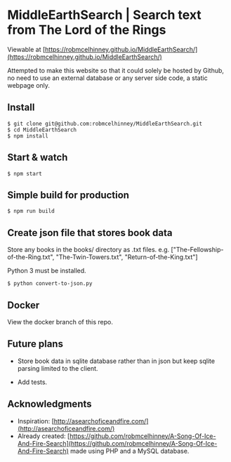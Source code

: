 # MiddleEarthSearch | Search text from The Lord of the Rings
Viewable at [https://robmcelhinney.github.io/MiddleEarthSearch/](https://robmcelhinney.github.io/MiddleEarthSearch/)

Attempted to make this website so that it could solely be hosted by Github, no need to use an external database or any server side code, a static webpage only.

## Install

    $ git clone git@github.com:robmcelhinney/MiddleEarthSearch.git
    $ cd MiddleEarthSearch
    $ npm install

## Start & watch

    $ npm start

## Simple build for production

    $ npm run build

## Create json file that stores book data

Store any books in the books/ directory as .txt files. e.g. ["The-Fellowship-of-the-Ring.txt", "The-Twin-Towers.txt", "Return-of-the-King.txt"]

Python 3 must be installed.

    $ python convert-to-json.py

## Docker
View the docker branch of this repo.

## Future plans
* Store book data in sqlite database rather than in json but keep sqlite parsing limited to the client.

* Add tests.


## Acknowledgments
* Inspiration: [http://asearchoficeandfire.com/](http://asearchoficeandfire.com/)
* Already created: [https://github.com/robmcelhinney/A-Song-Of-Ice-And-Fire-Search](https://github.com/robmcelhinney/A-Song-Of-Ice-And-Fire-Search) made using PHP and a MySQL database.
